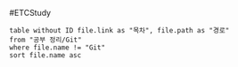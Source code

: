 #ETCStudy 

```dataview
table without ID file.link as "목차", file.path as "경로"
from "공부 정리/Git"
where file.name != "Git"
sort file.name asc
```